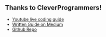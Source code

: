## Thanks to CleverProgrammers!

- [Youtube live coding guide](https://www.youtube.com/watch?v=RDV3Z1KCBvo)
- [Written Guide on Medium](https://medium.com/cleverprogrammer/amazon-clone-using-react-the-ultimate-guide-fba2b36f3458)
- [Github Repo](https://github.com/CleverProgrammers/react-challenge-amazon-clone)
